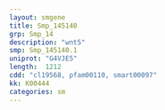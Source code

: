 ```yaml
---
layout: smgene
title: Smp_145140
grp: Smp_14
description: "wnt5"
smp: Smp_145140.1
uniprot: "G4VJE5"
length:  1212
cdd: "cl19568, pfam00110, smart00097"
kk: K00444
categories: sm
---
```

